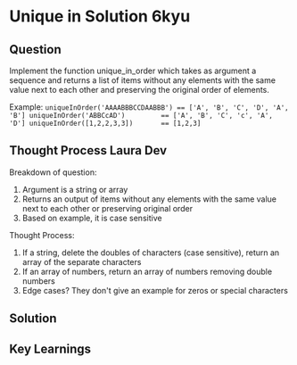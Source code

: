# Unique in Solution 6kyu

## Question
Implement the function unique_in_order which takes as argument a sequence and returns a list of items without any elements with the same value next to each other and preserving the original order of elements.

Example:
`
uniqueInOrder('AAAABBBCCDAABBB') == ['A', 'B', 'C', 'D', 'A', 'B']
uniqueInOrder('ABBCcAD')         == ['A', 'B', 'C', 'c', 'A', 'D']
uniqueInOrder([1,2,2,3,3])       == [1,2,3]
`
## Thought Process Laura Dev

Breakdown of question:
1. Argument is a string or array
2. Returns an output of items without any elements with the same value next to each other or preserving original order
3. Based on example, it is case sensitive

Thought Process:
1. If a string, delete the doubles of characters (case sensitive), return an array of the separate characters
2. If an array of numbers, return an array of numbers removing double numbers
3. Edge cases? They don't give an example for zeros or special characters

## Solution



## Key Learnings


